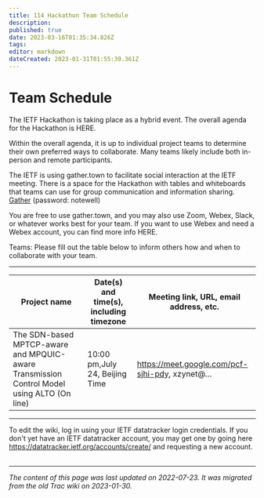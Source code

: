 ```yaml
---
title: 114 Hackathon Team Schedule
description: 
published: true
date: 2023-03-16T01:35:34.826Z
tags: 
editor: markdown
dateCreated: 2023-01-31T01:55:39.361Z
---
```


# Team Schedule
The IETF Hackathon is taking place as a hybrid event. The overall agenda for the Hackathon is HERE.

Within the overall agenda, it is up to individual project teams to determine their own preferred ways to collaborate. Many teams likely include both in-person and remote participants.

The IETF is using gather.town to facilitate social interaction at the IETF meeting. There is a space for the Hackathon with tables and whiteboards that teams can use for group communication and information sharing. [Gather](https://gather.town/app/L4fNNdm1NJa1sE2v/ietf) (password: notewell)

You are free to use gather.town, and you may also use Zoom, Webex, Slack, or whatever works best for your team. If you want to use Webex and need a Webex account, you can find more info HERE.

Teams: Please fill out the table below to inform others how and when to collaborate with your team.

---
| Project name                                                                               | Date(s) and time(s), including timezone | Meeting link, URL, email address, etc.         |
|--------------------------------------------------------------------------------------------|-----------------------------------------|------------------------------------------------|
| The SDN-based MPTCP-aware and MPQUIC-aware Transmission Control Model using ALTO (On line) | 10:00 pm,July 24, Beijing Time          | https://meet.google.com/pcf-sjhi-pdy, xzynet@… |

---
To edit the wiki, log in using your IETF datatracker login credentials. If you don't yet have an IETF datatracker account, you may get one by going here https://datatracker.ietf.org/accounts/create/ and requesting a new account.
&nbsp;
&nbsp;
&nbsp;

---

*The content of this page was last updated on 2022-07-23. It was migrated from the old Trac wiki on 2023-01-30.*